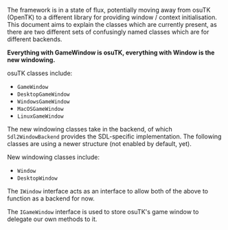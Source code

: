The framework is in a state of flux, potentially moving away from osuTK (OpenTK) to a different library for providing window / context initialisation. This document aims to explain the classes which are currently present, as there are two different sets of confusingly named classes which are for different backends.


**Everything with GameWindow is osuTK, everything with Window is the new windowing.**

osuTK classes include:
- `GameWindow`
- `DesktopGameWindow`
- `WindowsGameWindow`
- `MacOSGameWindow`
- `LinuxGameWindow`


The new windowing classes take in the backend, of which `Sdl2WindowBackend` provides the SDL-specific implementation. The following classes are using a newer structure (not enabled by default, yet).

New windowing classes include:
- `Window`
- `DesktopWindow`

The `IWindow` interface acts as an interface to allow both of the above to function as a backend for now.

The `IGameWindow` interface is used to store osuTK's game window to delegate our own methods to it.